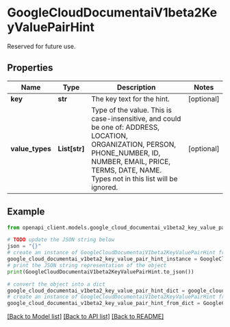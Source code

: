 # GoogleCloudDocumentaiV1beta2KeyValuePairHint

Reserved for future use.

## Properties

Name | Type | Description | Notes
------------ | ------------- | ------------- | -------------
**key** | **str** | The key text for the hint. | [optional] 
**value_types** | **List[str]** | Type of the value. This is case-insensitive, and could be one of: ADDRESS, LOCATION, ORGANIZATION, PERSON, PHONE_NUMBER, ID, NUMBER, EMAIL, PRICE, TERMS, DATE, NAME. Types not in this list will be ignored. | [optional] 

## Example

```python
from openapi_client.models.google_cloud_documentai_v1beta2_key_value_pair_hint import GoogleCloudDocumentaiV1beta2KeyValuePairHint

# TODO update the JSON string below
json = "{}"
# create an instance of GoogleCloudDocumentaiV1beta2KeyValuePairHint from a JSON string
google_cloud_documentai_v1beta2_key_value_pair_hint_instance = GoogleCloudDocumentaiV1beta2KeyValuePairHint.from_json(json)
# print the JSON string representation of the object
print(GoogleCloudDocumentaiV1beta2KeyValuePairHint.to_json())

# convert the object into a dict
google_cloud_documentai_v1beta2_key_value_pair_hint_dict = google_cloud_documentai_v1beta2_key_value_pair_hint_instance.to_dict()
# create an instance of GoogleCloudDocumentaiV1beta2KeyValuePairHint from a dict
google_cloud_documentai_v1beta2_key_value_pair_hint_from_dict = GoogleCloudDocumentaiV1beta2KeyValuePairHint.from_dict(google_cloud_documentai_v1beta2_key_value_pair_hint_dict)
```
[[Back to Model list]](../README.md#documentation-for-models) [[Back to API list]](../README.md#documentation-for-api-endpoints) [[Back to README]](../README.md)


